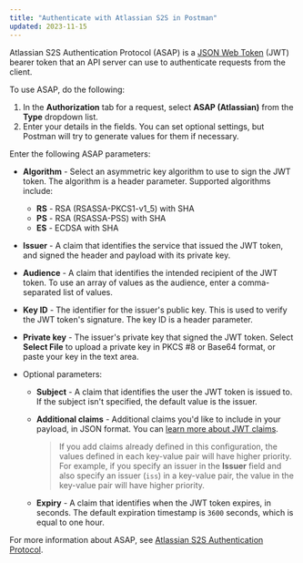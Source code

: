 ```yaml
---
title: "Authenticate with Atlassian S2S in Postman"
updated: 2023-11-15
---
```


Atlassian S2S Authentication Protocol (ASAP) is a [JSON Web Token](https://datatracker.ietf.org/doc/html/rfc7519) (JWT) bearer token that an API server can use to authenticate requests from the client.

To use ASAP, do the following:

1. In the __Authorization__ tab for a request, select __ASAP (Atlassian)__ from the __Type__ dropdown list.
1. Enter your details in the fields. You can set optional settings, but Postman will try to generate values for them if necessary.

Enter the following ASAP parameters:

* **Algorithm** - Select an asymmetric key algorithm to use to sign the JWT token. The algorithm is a header parameter. Supported algorithms include:

    * **RS** - RSA (RSASSA-PKCS1-v1_5) with SHA
    * **PS** - RSA (RSASSA-PSS) with SHA
    * **ES** - ECDSA with SHA

* **Issuer** - A claim that identifies the service that issued the JWT token, and signed the header and payload with its private key.

* **Audience** - A claim that identifies the intended recipient of the JWT token. To use an array of values as the audience, enter a comma-separated list of values.

* **Key ID** - The identifier for the issuer's public key. This is used to verify the JWT token's signature. The key ID is a header parameter.

* **Private key** - The issuer's private key that signed the JWT token. Select **Select File** to upload a private key in PKCS #8 or Base64 format, or paste your key in the text area.

* Optional parameters:

    * **Subject** - A claim that identifies the user the JWT token is issued to. If the subject isn't specified, the default value is the issuer.

    * **Additional claims** - Additional claims you'd like to include in your payload, in JSON format. You can [learn more about JWT claims](https://datatracker.ietf.org/doc/html/rfc7519#section-4).

        > If you add claims already defined in this configuration, the values defined in each key-value pair will have higher priority. For example, if you specify an issuer in the **Issuer** field and also specify an issuer (`iss`) in a key-value pair, the value in the key-value pair will have higher priority.

    * **Expiry** - A claim that identifies when the JWT token expires, in seconds. The default expiration timestamp is `3600` seconds, which is equal to one hour.

For more information about ASAP, see [Atlassian S2S Authentication Protocol](https://s2sauth.bitbucket.io/).

